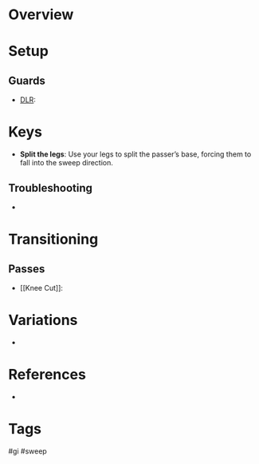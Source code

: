 # Overview
# Setup
## Guards
- [DLR](obsidian://open?vault=Obsidian-BJJ-Notes&file=Guards%2FDe%20La%20Riva):
# Keys
- **Split the legs**: Use your legs to split the passer’s base, forcing them to fall into the sweep direction.
## Troubleshooting
- 
# Transitioning
## Passes
- [[Knee Cut]]:
# Variations
- 
# References
- 
# Tags
#gi #sweep 